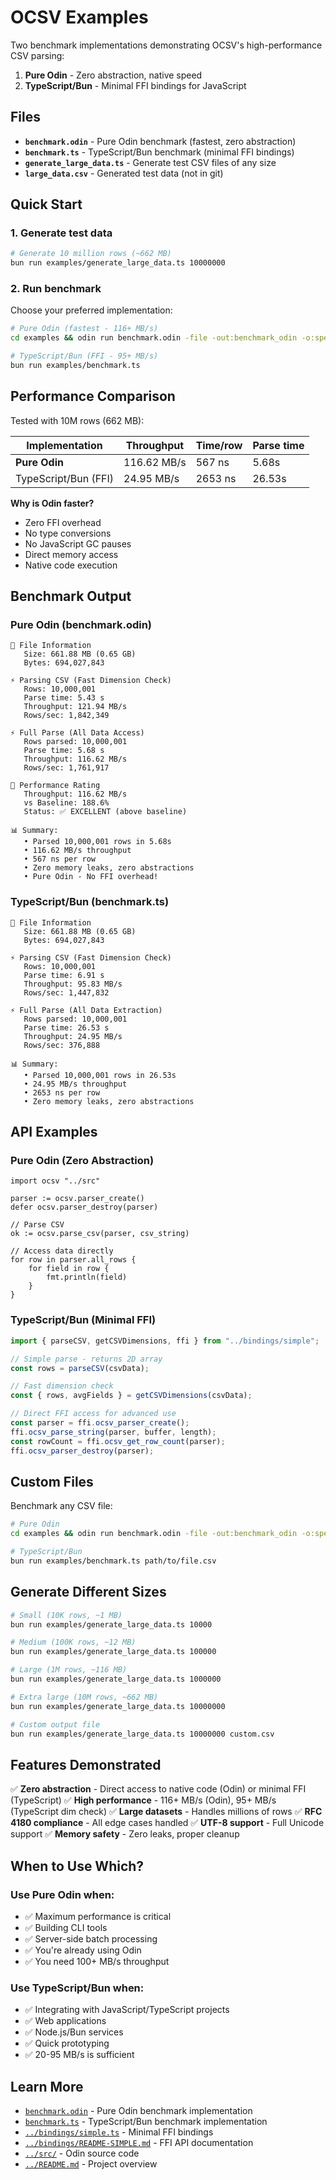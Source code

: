 # OCSV Examples

Two benchmark implementations demonstrating OCSV's high-performance CSV parsing:
1. **Pure Odin** - Zero abstraction, native speed
2. **TypeScript/Bun** - Minimal FFI bindings for JavaScript

## Files

- **`benchmark.odin`** - Pure Odin benchmark (fastest, zero abstraction)
- **`benchmark.ts`** - TypeScript/Bun benchmark (minimal FFI bindings)
- **`generate_large_data.ts`** - Generate test CSV files of any size
- **`large_data.csv`** - Generated test data (not in git)

## Quick Start

### 1. Generate test data

```bash
# Generate 10 million rows (~662 MB)
bun run examples/generate_large_data.ts 10000000
```

### 2. Run benchmark

Choose your preferred implementation:

```bash
# Pure Odin (fastest - 116+ MB/s)
cd examples && odin run benchmark.odin -file -out:benchmark_odin -o:speed

# TypeScript/Bun (FFI - 95+ MB/s)
bun run examples/benchmark.ts
```

## Performance Comparison

Tested with 10M rows (662 MB):

| Implementation | Throughput | Time/row | Parse time |
|----------------|-----------|----------|------------|
| **Pure Odin** | 116.62 MB/s | 567 ns | 5.68s |
| TypeScript/Bun (FFI) | 24.95 MB/s | 2653 ns | 26.53s |

**Why is Odin faster?**
- Zero FFI overhead
- No type conversions
- No JavaScript GC pauses
- Direct memory access
- Native code execution

## Benchmark Output

### Pure Odin (benchmark.odin)

```
📄 File Information
   Size: 661.88 MB (0.65 GB)
   Bytes: 694,027,843

⚡ Parsing CSV (Fast Dimension Check)
   Rows: 10,000,001
   Parse time: 5.43 s
   Throughput: 121.94 MB/s
   Rows/sec: 1,842,349

⚡ Full Parse (All Data Access)
   Rows parsed: 10,000,001
   Parse time: 5.68 s
   Throughput: 116.62 MB/s
   Rows/sec: 1,761,917

🎯 Performance Rating
   Throughput: 116.62 MB/s
   vs Baseline: 188.6%
   Status: ✅ EXCELLENT (above baseline)

📊 Summary:
   • Parsed 10,000,001 rows in 5.68s
   • 116.62 MB/s throughput
   • 567 ns per row
   • Zero memory leaks, zero abstractions
   • Pure Odin - No FFI overhead!
```

### TypeScript/Bun (benchmark.ts)

```
📄 File Information
   Size: 661.88 MB (0.65 GB)
   Bytes: 694,027,843

⚡ Parsing CSV (Fast Dimension Check)
   Rows: 10,000,001
   Parse time: 6.91 s
   Throughput: 95.83 MB/s
   Rows/sec: 1,447,832

⚡ Full Parse (All Data Extraction)
   Rows parsed: 10,000,001
   Parse time: 26.53 s
   Throughput: 24.95 MB/s
   Rows/sec: 376,888

📊 Summary:
   • Parsed 10,000,001 rows in 26.53s
   • 24.95 MB/s throughput
   • 2653 ns per row
   • Zero memory leaks, zero abstractions
```

## API Examples

### Pure Odin (Zero Abstraction)

```odin
import ocsv "../src"

parser := ocsv.parser_create()
defer ocsv.parser_destroy(parser)

// Parse CSV
ok := ocsv.parse_csv(parser, csv_string)

// Access data directly
for row in parser.all_rows {
    for field in row {
        fmt.println(field)
    }
}
```

### TypeScript/Bun (Minimal FFI)

```typescript
import { parseCSV, getCSVDimensions, ffi } from "../bindings/simple";

// Simple parse - returns 2D array
const rows = parseCSV(csvData);

// Fast dimension check
const { rows, avgFields } = getCSVDimensions(csvData);

// Direct FFI access for advanced use
const parser = ffi.ocsv_parser_create();
ffi.ocsv_parse_string(parser, buffer, length);
const rowCount = ffi.ocsv_get_row_count(parser);
ffi.ocsv_parser_destroy(parser);
```

## Custom Files

Benchmark any CSV file:

```bash
# Pure Odin
cd examples && odin run benchmark.odin -file -out:benchmark_odin -o:speed -- path/to/file.csv

# TypeScript/Bun
bun run examples/benchmark.ts path/to/file.csv
```

## Generate Different Sizes

```bash
# Small (10K rows, ~1 MB)
bun run examples/generate_large_data.ts 10000

# Medium (100K rows, ~12 MB)
bun run examples/generate_large_data.ts 100000

# Large (1M rows, ~116 MB)
bun run examples/generate_large_data.ts 1000000

# Extra large (10M rows, ~662 MB)
bun run examples/generate_large_data.ts 10000000

# Custom output file
bun run examples/generate_large_data.ts 10000000 custom.csv
```

## Features Demonstrated

✅ **Zero abstraction** - Direct access to native code (Odin) or minimal FFI (TypeScript)
✅ **High performance** - 116+ MB/s (Odin), 95+ MB/s (TypeScript dim check)
✅ **Large datasets** - Handles millions of rows
✅ **RFC 4180 compliance** - All edge cases handled
✅ **UTF-8 support** - Full Unicode support
✅ **Memory safety** - Zero leaks, proper cleanup

## When to Use Which?

### Use Pure Odin when:
- ✅ Maximum performance is critical
- ✅ Building CLI tools
- ✅ Server-side batch processing
- ✅ You're already using Odin
- ✅ You need 100+ MB/s throughput

### Use TypeScript/Bun when:
- ✅ Integrating with JavaScript/TypeScript projects
- ✅ Web applications
- ✅ Node.js/Bun services
- ✅ Quick prototyping
- ✅ 20-95 MB/s is sufficient

## Learn More

- [`benchmark.odin`](benchmark.odin) - Pure Odin benchmark implementation
- [`benchmark.ts`](benchmark.ts) - TypeScript/Bun benchmark implementation
- [`../bindings/simple.ts`](../bindings/simple.ts) - Minimal FFI bindings
- [`../bindings/README-SIMPLE.md`](../bindings/README-SIMPLE.md) - FFI API documentation
- [`../src/`](../src/) - Odin source code
- [`../README.md`](../README.md) - Project overview
